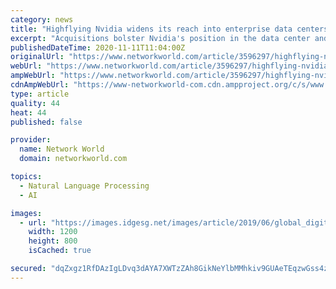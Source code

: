 ```yaml
---
category: news
title: "Highflying Nvidia widens its reach into enterprise data centers"
excerpt: "Acquisitions bolster Nvidia's position in the data center and set the stage for more widespread use of GPUs for AI and machine-learning workloads."
publishedDateTime: 2020-11-11T11:04:00Z
originalUrl: "https://www.networkworld.com/article/3596297/highflying-nvidia-widens-its-reach-into-enterprise-data-centers.html"
webUrl: "https://www.networkworld.com/article/3596297/highflying-nvidia-widens-its-reach-into-enterprise-data-centers.html"
ampWebUrl: "https://www.networkworld.com/article/3596297/highflying-nvidia-widens-its-reach-into-enterprise-data-centers.amp.html"
cdnAmpWebUrl: "https://www-networkworld-com.cdn.ampproject.org/c/s/www.networkworld.com/article/3596297/highflying-nvidia-widens-its-reach-into-enterprise-data-centers.amp.html"
type: article
quality: 44
heat: 44
published: false

provider:
  name: Network World
  domain: networkworld.com

topics:
  - Natural Language Processing
  - AI

images:
  - url: "https://images.idgesg.net/images/article/2019/06/global_digital_connections_by_grandeduc_gettyimages-620381726_2400x1600-100798396-large.jpg"
    width: 1200
    height: 800
    isCached: true

secured: "dqZxgz1RfDAzIgLDvq3dAYA7XWTzZAh8GikNeYlbMMhkiv9GUAeTEqzwGss4zWZVqTBlGtvOTqKa/Uz+lxAkDXKUdm4RtNhdW3uYiBmWiZ/tFXWvn38s+St62w5CB7RmS8Uv2dntXdaoMbwsYYSs2YZlV5iOVgs0KaUnYpy4iyL2Kn465Xd+IEbm8ShjVd0bswdNS0m8uktegNXIF6Bpf60+32s2Fh/wlSdkUcrZ8uOgEvn+ztIgZy2TwbDuSUtb/OHG5RNNYP73CvPC68wCssTrnXQCOFKy0ImwzVoq1m8qCkxp5yTUtcHrRrBM1Gp8q6BL1Bg7BgU+sysARpUHd4l3QnMeGtxgXmd8SUX9/Mo=;75whYLLwNhoULw/XcnpKcQ=="
---
```


